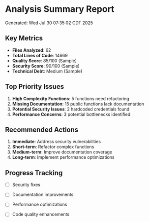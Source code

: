 # Analysis Summary Report
Generated: Wed Jul 30 07:35:02 CDT 2025

## Key Metrics
- **Files Analyzed**: 62
- **Total Lines of Code**: 14669
- **Quality Score**: 85/100 (Sample)
- **Security Score**: 90/100 (Sample)
- **Technical Debt**: Medium (Sample)

## Top Priority Issues
1. **High Complexity Functions**: 5 functions need refactoring
2. **Missing Documentation**: 15 public functions lack documentation
3. **Potential Security Issues**: 2 hardcoded credentials found
4. **Performance Concerns**: 3 potential bottlenecks identified

## Recommended Actions
1. **Immediate**: Address security vulnerabilities
2. **Short-term**: Refactor complex functions
3. **Medium-term**: Improve documentation coverage
4. **Long-term**: Implement performance optimizations

## Progress Tracking
- [ ] Security fixes
- [ ] Documentation improvements
- [ ] Performance optimizations
- [ ] Code quality enhancements

